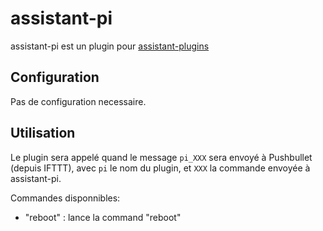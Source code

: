 # assistant-pi

assistant-pi est un plugin pour [assistant-plugins](https://github.com/Aymkdn/assistant-plugins)

## Configuration

Pas de configuration necessaire.

## Utilisation

Le plugin sera appelé quand le message `pi_XXX` sera envoyé à Pushbullet (depuis IFTTT), avec `pi` le nom du plugin, et `XXX` la commande envoyée à assistant-pi.

Commandes disponnibles:
 * "reboot" : lance la command "reboot"
